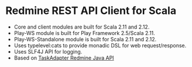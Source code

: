 # Redmine REST API Client for Scala

* Core and client modules are built for Scala 2.11 and 2.12.
* Play-WS module is built for Play Framework 2.5/Scala 2.11.
* Play-WS-Standalone module is built for Scala 2.11 and 2.12.
* Uses typelevel:cats to provide monadic DSL for web request/response.
* Uses SLF4J API for logging.
* Based on [TaskAdapter Redmine Java API](https://github.com/taskadapter/redmine-java-api)
